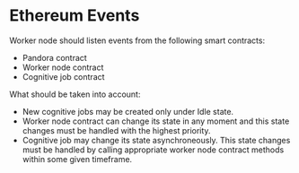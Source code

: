 # Ethereum Events

Worker node should listen events from the following smart contracts:
* Pandora contract
* Worker node contract
* Cognitive job contract

What should be taken into account:
* New cognitive jobs may be created only under Idle state.
* Worker node contract can change its state in any moment and this
state changes must be handled with the highest priority.
* Cognitive job may change its state asynchroneously. 
This state changes must be handled by calling appropriate worker node
contract methods within some given timeframe.

